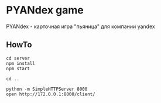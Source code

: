 PYANdex game
============

PYANdex - карточная игра "пьяница" для компании yandex

HowTo
-----

    cd server
    npm install
    npm start

    cd ..

    python -m SimpleHTTPServer 8000
    open http://172.0.0.1:8000/client/

